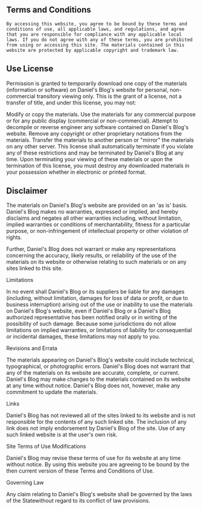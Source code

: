 ## Terms and Conditions


`By accessing this website, you agree to be bound by these terms and conditions of use, all applicable laws, and regulations, and agree that you are responsible for compliance with any applicable local laws. If you do not agree with any of these terms, you are prohibited from using or accessing this site. The materials contained in this website are protected by applicable copyright and trademark law.`

## Use License 

Permission is granted to temporarily download one copy of the materials (information or software) on Daniel's Blog's website for personal, non-commercial transitory viewing only. This is the grant of a license, not a transfer of title, and under this license, you may not:

Modify or copy the materials.
Use the materials for any commercial purpose or for any public display (commercial or non-commercial).
Attempt to decompile or reverse engineer any software contained on Daniel's Blog's website.
Remove any copyright or other proprietary notations from the materials.
Transfer the materials to another person or "mirror" the materials on any other server.
This license shall automatically terminate if you violate any of these restrictions and may be terminated by Daniel's Blog at any time. Upon terminating your viewing of these materials or upon the termination of this license, you must destroy any downloaded materials in your possession whether in electronic or printed format.

## Disclaimer

The materials on Daniel's Blog's website are provided on an 'as is' basis. Daniel's Blog makes no warranties, expressed or implied, and hereby disclaims and negates all other warranties including, without limitation, implied warranties or conditions of merchantability, fitness for a particular purpose, or non-infringement of intellectual property or other violation of rights.

Further, Daniel's Blog does not warrant or make any representations concerning the accuracy, likely results, or reliability of the use of the materials on its website or otherwise relating to such materials or on any sites linked to this site.

Limitations

In no event shall Daniel's Blog or its suppliers be liable for any damages (including, without limitation, damages for loss of data or profit, or due to business interruption) arising out of the use or inability to use the materials on Daniel's Blog's website, even if Daniel's Blog or a Daniel's Blog authorized representative has been notified orally or in writing of the possibility of such damage. Because some jurisdictions do not allow limitations on implied warranties, or limitations of liability for consequential or incidental damages, these limitations may not apply to you.

Revisions and Errata

The materials appearing on Daniel's Blog's website could include technical, typographical, or photographic errors. Daniel's Blog does not warrant that any of the materials on its website are accurate, complete, or current. Daniel's Blog may make changes to the materials contained on its website at any time without notice. Daniel's Blog does not, however, make any commitment to update the materials.

Links

Daniel's Blog has not reviewed all of the sites linked to its website and is not responsible for the contents of any such linked site. The inclusion of any link does not imply endorsement by Daniel's Blog of the site. Use of any such linked website is at the user's own risk.

Site Terms of Use Modifications

Daniel's Blog may revise these terms of use for its website at any time without notice. By using this website you are agreeing to be bound by the then current version of these Terms and Conditions of Use.

Governing Law

Any claim relating to Daniel's Blog's website shall be governed by the laws of the Statewithout regard to its conflict of law provisions.

